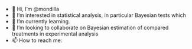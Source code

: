 - 👋 Hi, I’m @mondilla
- 👀 I’m interested in statistical analysis, in particular Bayesian tests which
- 🌱 I’m currently learning.
- 💞️ I’m looking to collaborate on Bayesian estimation of compared treatments in experimental analysis
- 📫 How to reach me: 

<!---
mondilla/mondilla is a ✨ special ✨ repository because its `README.md` (this file) appears on your GitHub profile.
You can click the Preview link to take a look at your changes.
--->
